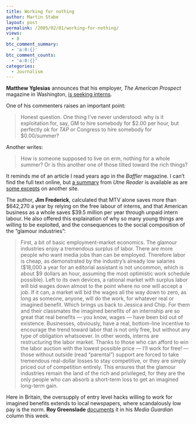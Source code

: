 ```yaml
---
title: Working for nothing
author: Martin Stabe
layout: post
permalink: /2005/02/01/working-for-nothing/
views:
  - 8
btc_comment_summary:
  - 'a:0:{}'
btc_comment_counts:
  - 'a:0:{}'
categories:
  - Journalism
---
```

**Matthew Yglesias** announces that his employer, *The American Prospect* magazine in Washington, [is seeking interns][1].

One of his commenters raises an important point:

> Honest question. One thing I&rsquo;ve never understood: why is it exploitation for, say, GM to hire somebody for $2.00 per hour, but perfectly ok for *TAP* or Congress to hire somebody for $0.00/summer?

Another writes:

> How is someone supposed to live on erm, nothing for a whole summer? Or is this another one of those tilted toward the rich things?

It reminds me of an article I read years ago in the *Baffler* magazine. I can&rsquo;t find the full text online, but [a summary][2] from *Utne Reader* is available as are [some excepts][3] on another site. 

The author, **Jim Frederick**, calculated that MTV alone saves more than $642,270 a year by relying on the free labour of interns, and that American business as a whole saves $39.5 million per year through unpaid intern labour. He also offered this explaination of why so many young things are willing to be exploited, and the consequences to the social composition of the &ldquo;glamour industries&rdquo;:

> First, a bit of basic employment-market economics. The glamour industries enjoy a tremendous surplus of labor. There are more people who want media jobs than can be employed. Therefore labor is cheap, as demonstrated by the industry&rsquo;s already low salaries ($18,000 a year for an editorial assistant is not uncommon, which is about $9 dollars an hour, assuming the most optimistic work schedule possible). Left to its own devices, a rational market with surplus labor will bid wages down almost to the point where no one will accept a job. If it can, a market will bid the wages all the way down to zero, as long as someone, anyone, will do the work, for whatever real or imagined benefit. Which brings us back to Jessica and Chip. For them and their classmates the imagined benefits of an internship are so great that real benefits &mdash; you know, wages &mdash; have been bid out of existence. Businesses, obviously, have a real, bottom-line incentive to encourage the trend toward labor that is not only free, but without any type of obligation whatsoever. In other words, interns are restructuring the labor market. Thanks to those who can afford to win the labor auction with the lowest possible price &mdash; I&#8217;ll work for free! &mdash; those without outside (read &ldquo;parental&rdquo;) support are forced to take tremendous real-dollar losses to stay competitive, or they are simply priced out of competition entirely. This ensures that the glamour industries remain the land of the rich and privileged, for they are the only people who can absorb a short-term loss to get an imagined long-term gain.

Here in Britain, the oversupply of entry level hacks willing to work for imagined benefits extends to local newspapers, where scandalously low pay is the norm. **Roy Greenslade** [documents][4] it in his *Media Guardian* column this week.

 [1]: http://yglesias.typepad.com/matthew/2005/02/work_for_free.html "Matthew Yglesias: Work For Free!"
 [2]: http://www.utne.com/web_special/web_specials_archives/articles/202-1.html
 [3]: http://www.thebaffler.com/frederickexcerpt.html
 [4]: http://media.guardian.co.uk/mediaguardian/story/0,7558,1367067,00.html